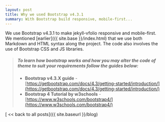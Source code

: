 ```yaml
---
layout: post
title: Why we used Bootstrap v4.3.1
summary: With Bootstrap build responsive, mobile-first...
---
```

We use Bootstrap v4.3.1 to make jekyll-vfolio responsive and mobile-first. We mentioned [earlier]({{ site.base }}/index.html) that we use both Markdown and HTML syntax along the project. The code also involves the use of Bootstrap CSS and JS libraries.

> ##### To learn how bootstrap works and how you may alter the code of theme to suit your requirements follow the guides below:
>
> - **Bootstrap v4.3.X guide** - [https://getbootstrap.com/docs/4.3/getting-started/introduction/](https://getbootstrap.com/docs/4.3/getting-started/introduction/)
> - **Bootstrap 4 Tutorial by w3schools** - [https://www.w3schools.com/bootstrap4/](https://www.w3schools.com/bootstrap4/)
>
>
[ << back to all posts]({{ site.baseurl }}/blog)
